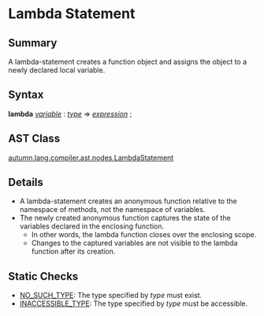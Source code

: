 # Lambda Statement

## Summary

A lambda-statement creates a function object and assigns the object to a newly declared local variable.

## Syntax

<div class="syntax">
<b>lambda</b> <i><a href="Variable.md">variable</a></i> : <i><a href="Type_Specifier.md">type</a></i> => <i><a href="Expression.md">expression</a></i> ;<br>
</div>

## AST Class

[autumn.lang.compiler.ast.nodes.LambdaStatement](https://www.mackenziehigh.com/autumn/javadoc/autumn/lang/compiler/ast/nodes/LambdaStatement.html)

## Details
+ A lambda-statement creates an anonymous function relative to the namespace of methods, not the namespace of variables.
+ The newly created anonymous function captures the state of the variables declared in the enclosing function.
  + In other words, the lambda function closes over the enclosing scope.
  + Changes to the captured variables are not visible to the lambda function after its creation.

## Static Checks

+ [NO_SUCH_TYPE](https://www.mackenziehigh.com/autumn/javadoc/autumn/lang/compiler/errors/ErrorCode.html#NO_SUCH_TYPE): The type specified by <i>type</i> must exist.
+ [INACCESSIBLE_TYPE](https://www.mackenziehigh.com/autumn/javadoc/autumn/lang/compiler/errors/ErrorCode.html#INACCESSIBLE_TYPE): The type specified by <i>type</i> must be accessible.


